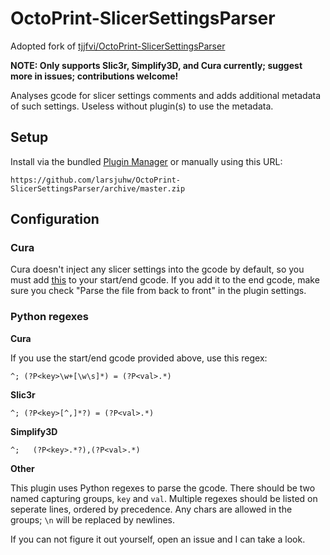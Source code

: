 # OctoPrint-SlicerSettingsParser
Adopted fork of [tjjfvi/OctoPrint-SlicerSettingsParser](https://github.com/tjjfvi/OctoPrint-SlicerSettingsParser)

**NOTE: Only supports Slic3r, Simplify3D, and Cura currently; suggest more in issues; contributions welcome!**

Analyses gcode for slicer settings comments and adds additional metadata of such settings. Useless without plugin(s) to use the metadata. 

## Setup

Install via the bundled [Plugin Manager](https://github.com/foosel/OctoPrint/wiki/Plugin:-Plugin-Manager)
or manually using this URL:

    https://github.com/larsjuhw/OctoPrint-SlicerSettingsParser/archive/master.zip

<!-- You will most likely want to install another plugin to use the metadata. Such plugins of mine are:
 - [OctoPrint-SlicerSettingsTab](https://github.com/tjjfvi/OctoPrint-SlicerSettingsTab) -->
 

## Configuration

### Cura

Cura doesn't inject any slicer settings into the gcode by default, so you must add [this](https://gist.github.com/larsjuhw/3db286b71d9c91ca7c72d3fd3325af9f) to your start/end gcode. If you add it to the end gcode, make sure you check "Parse the file from back to front" in the plugin settings.

### Python regexes
**Cura**

If you use the start/end gcode provided above, use this regex:
```
^; (?P<key>\w+[\w\s]*) = (?P<val>.*)
```

**Slic3r**

```
^; (?P<key>[^,]*?) = (?P<val>.*)
```

**Simplify3D**

```
^;   (?P<key>.*?),(?P<val>.*)
```

**Other**

This plugin uses Python regexes to parse the gcode.
There should be two named capturing groups, `key` and `val`.
Multiple regexes should be listed on seperate lines, ordered by precedence.
Any chars are allowed in the groups; `\n` will be replaced by newlines.

If you can not figure it out yourself, open an issue and I can take a look.
